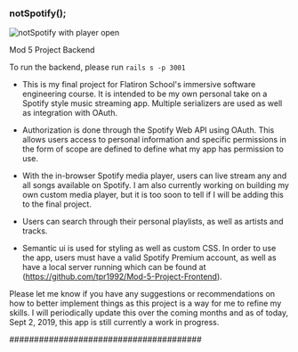 ### notSpotify();

![notSpotify with player open](https://i.imgur.com/6fZpj3l.png)


Mod 5 Project Backend

To run the backend, please run `rails s -p 3001`

- This is my final project for Flatiron School's immersive software engineering course. It is intended to be my own personal take on a Spotify style music streaming app. Multiple serializers are used as well as integration with OAuth.

- Authorization is done through the Spotify Web API using OAuth. This allows users access to personal information and specific permissions in the form of scope are defined to define what my app has permission to use.

- With the in-browser Spotify media player, users can live stream any and all songs available on Spotify. I am also currently working on building my own custom media player, but it is too soon to tell if I will be adding this to the final project.

- Users can search through their personal playlists, as well as artists and tracks.

- Semantic ui is used for styling as well as custom CSS. In order to use the app, users must have a valid Spotify Premium account, as well as have a local server running which can be found at (https://github.com/tpr1992/Mod-5-Project-Frontend).

Please let me know if you have any suggestions or recommendations on how to better implement things as this project is a way for me to refine my skills. I will periodically update this over the coming months and as of today, Sept 2, 2019, this app is still currently a work in progress.

#######################################
